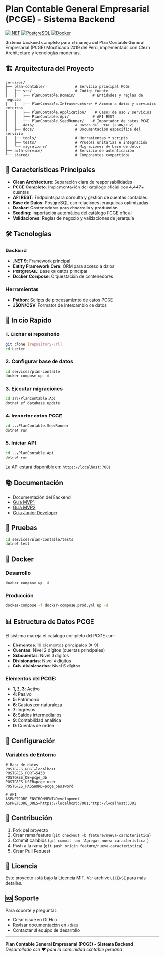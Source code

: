 # Plan Contable General Empresarial (PCGE) - Sistema Backend

[![.NET](https://img.shields.io/badge/.NET-9.0-blue.svg)](https://dotnet.microsoft.com/)
[![PostgreSQL](https://img.shields.io/badge/PostgreSQL-16-336791.svg)](https://www.postgresql.org/)
[![Docker](https://img.shields.io/badge/Docker-Compose-2496ED.svg)](https://www.docker.com/)

Sistema backend completo para el manejo del Plan Contable General Empresarial (PCGE) Modificado 2019 del Perú, implementado con Clean Architecture y tecnologías modernas.

## 🏗️ Arquitectura del Proyecto

```
services/
├── plan-contable/              # Servicio principal PCGE
│   ├── src/                    # Código fuente
│   │   ├── PlanContable.Domain/        # Entidades y reglas de negocio
│   │   ├── PlanContable.Infrastructure/ # Acceso a datos y servicios externos
│   │   ├── PlanContable.Application/    # Casos de uso y servicios
│   │   ├── PlanContable.Api/           # API REST
│   │   └── PlanContable.SeedRunner/    # Importador de datos PCGE
│   ├── data/                   # Datos del PCGE (JSON/CSV)
│   ├── docs/                   # Documentación específica del servicio
│   ├── tools/                  # Herramientas y scripts
│   ├── tests/                  # Pruebas unitarias e integración
│   └── migrations/             # Migraciones de base de datos
├── auth-service/               # Servicio de autenticación
└── shared/                     # Componentes compartidos
```

## 🚀 Características Principales

- **Clean Architecture**: Separación clara de responsabilidades
- **PCGE Completo**: Implementación del catálogo oficial con 4,447+ cuentas
- **API REST**: Endpoints para consulta y gestión de cuentas contables
- **Base de Datos**: PostgreSQL con relaciones jerárquicas optimizadas
- **Docker**: Contenedores para desarrollo y producción
- **Seeding**: Importación automática del catálogo PCGE oficial
- **Validaciones**: Reglas de negocio y validaciones de jerarquía

## 🛠️ Tecnologías

### Backend

- **.NET 9**: Framework principal
- **Entity Framework Core**: ORM para acceso a datos
- **PostgreSQL**: Base de datos principal
- **Docker Compose**: Orquestación de contenedores

### Herramientas

- **Python**: Scripts de procesamiento de datos PCGE
- **JSON/CSV**: Formatos de intercambio de datos

## 🚀 Inicio Rápido

### 1. Clonar el repositorio

```bash
git clone [repository-url]
cd Lester
```

### 2. Configurar base de datos

```bash
cd services/plan-contable
docker-compose up -d
```

### 3. Ejecutar migraciones

```bash
cd src/PlanContable.Api
dotnet ef database update
```

### 4. Importar datos PCGE

```bash
cd ../PlanContable.SeedRunner
dotnet run
```

### 5. Iniciar API

```bash
cd ../PlanContable.Api
dotnet run
```

La API estará disponible en: `https://localhost:7001`

## 📚 Documentación

- [Documentación del Backend](./docs/PCGE_BACKEND.md)
- [Guía MVP1](./docs/PCGE_MVP1.md)
- [Guía MVP2](./docs/PCGE_MVP2.md)
- [Guía Junior Developer](./docs/JUNIOR_GUIDE.md)

## 🧪 Pruebas

```bash
cd services/plan-contable/tests
dotnet test
```

## 🐳 Docker

### Desarrollo

```bash
docker-compose up -d
```

### Producción

```bash
docker-compose -f docker-compose.prod.yml up -d
```

## 📊 Estructura de Datos PCGE

El sistema maneja el catálogo completo del PCGE con:

- **Elementos**: 10 elementos principales (0-9)
- **Cuentas**: Nivel 2 dígitos (cuentas principales)
- **Subcuentas**: Nivel 3 dígitos
- **Divisionarias**: Nivel 4 dígitos
- **Sub-divisionarias**: Nivel 5 dígitos

### Elementos del PCGE:

- **1, 2, 3**: Activo
- **4**: Pasivo
- **5**: Patrimonio
- **6**: Gastos por naturaleza
- **7**: Ingresos
- **8**: Saldos intermediarios
- **9**: Contabilidad analítica
- **0**: Cuentas de orden

## 🔧 Configuración

### Variables de Entorno

```env
# Base de datos
POSTGRES_HOST=localhost
POSTGRES_PORT=5433
POSTGRES_DB=pcge_db
POSTGRES_USER=pcge_user
POSTGRES_PASSWORD=pcge_password

# API
ASPNETCORE_ENVIRONMENT=Development
ASPNETCORE_URLS=https://localhost:7001;http://localhost:5001
```

## 🤝 Contribución

1. Fork del proyecto
2. Crear rama feature (`git checkout -b feature/nueva-caracteristica`)
3. Commit cambios (`git commit -am 'Agregar nueva característica'`)
4. Push a la rama (`git push origin feature/nueva-caracteristica`)
5. Crear Pull Request

## 📝 Licencia

Este proyecto está bajo la Licencia MIT. Ver archivo `LICENSE` para más detalles.

## 🆘 Soporte

Para soporte y preguntas:

- Crear issue en GitHub
- Revisar documentación en `/docs`
- Contactar al equipo de desarrollo

---

**Plan Contable General Empresarial (PCGE) - Sistema Backend**  
_Desarrollado con ❤️ para la comunidad contable peruana_
